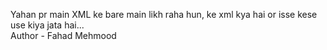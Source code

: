 Yahan pr main XML ke bare main likh raha hun, ke xml kya hai or isse kese use kiya jata hai...
<br>
Author - Fahad Mehmood

